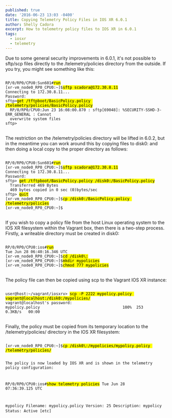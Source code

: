 ```yaml
---
published: true
date: '2016-06-23 13:03 -0400'
title: Copying Telemetry Policy Files in IOS XR 6.0.1
author: Shelly Cadora
excerpt: How to telemetry policy files to IOS XR in 6.0.1
tags:
  - iosxr
  - telemetry
---
```

Due to some general security improvements in 6.0.1, it's not possible to sftp/scp files directly to the /telemetry/policies directory from the outside.  If you try, you might see something like this:  

<div class="highlighter-rouge">
<pre class="highlight">
<code>
RP/0/RP0/CPU0:Sun601#<mark>run</mark>
[xr-vm_node0_RP0_CPU0:~]$<mark>sftp scadora@172.30.8.11</mark> 
Connecting to 172.30.8.11...  
Password:  
sftp&gt;<mark>get /tftpboot/BasicPolicy.policy /telemetry/policies/BasicPolicy.policy</mark> 
  RP/0/RP0/CPU0:Jun 23 16:08:00.870 : sftp[69048]: %SECURITY-SSHD-3-ERR_GENERAL : Cannot   
  overwrite system files  
sftp&gt;
</code>
</pre>
</div>


The restriction on the /telemetry/policies directory will be lifted in 6.0.2, but in the meantime you can work around this by copying files to disk0: and then doing a local copy to the proper directory as follows:  

<div class="highlighter-rouge">
<pre class="highlight">
<code>
RP/0/RP0/CPU0:Sun601#<mark>run</mark>
[xr-vm_node0_RP0_CPU0:~]$<mark>sftp scadora@172.30.8.11</mark>
Connecting to 172.30.8.11...  
Password:  
sftp&gt; <mark>get /tftpboot/BasicPolicy.policy /disk0:/BasicPolicy.policy</mark>
  Transferred 469 Bytes  
  469 bytes copied in 0 sec (0)bytes/sec  
sftp&gt; <mark>quit</mark>  
[xr-vm_node0_RP0_CPU0:~]$<mark>cp /disk0:/BasicPolicy.policy /telemetry/policies</mark>
[xr-vm_node0_RP0_CPU0:~]$
</code>
</pre>
</div>

If you wish to copy a policy file from the host Linux operating system to the IOS XR filesystem within the Vagrant box, then there is a two-step process. Firstly, a writeable directory must be created in disk0:

<div class="highlighter-rouge">
<pre class="highlight">
<code>
RP/0/RP0/CPU0:ios#<mark>run</mark>
Tue Jun 28 06:40:16.346 UTC
[xr-vm_node0_RP0_CPU0:~]$<mark>cd /disk0\:</mark>
[xr-vm_node0_RP0_CPU0:~]$<mark>mkdir mypolicies</mark>
[xr-vm_node0_RP0_CPU0:~]$<mark>chmod 777 mypolicies</mark>
</code>
</pre>
</div>

The policy file can then be copied using scp to the Vagrant IOS XR instance:

<div class="highlighter-rouge">
<pre class="highlight">
<code>
user@host:~/vagrant/iosxrv> <mark>scp -P 2222 mypolicy.policy vagrant@localhost:/disk0:/mypolicies/</mark>
vagrant@localhost's password: 
mypolicy.policy                                    100%  253     0.3KB/s   00:00 
</code>
</pre>
</div>

Finally, the policy must be copied from its temporary location to the /telemetry/policies/ directory in the IOS XR filesystem:

<div class="highlighter-rouge">
<pre class="highlight">
<code>
[xr-vm_node0_RP0_CPU0:~]$<mark>cp /disk0\:/mypolicies/mypolicy.policy /telemetry/policies/</mark>

The policy is now loaded by IOS XR and is shown in the telemetry policy configuration:

RP/0/RP0/CPU0:ios#<mark>show telemetry policies</mark>
Tue Jun 28 07:36:39.125 UTC

mypolicy
  Filename:             mypolicy.policy
  Version:              25
  Description:          mypolicy
  Status:               Active
  [etc]
</code>
</pre>
</div>
